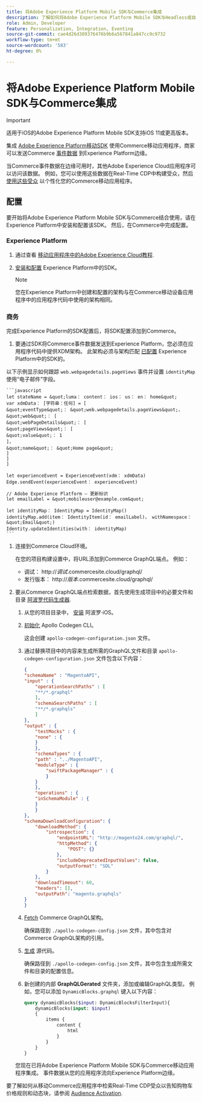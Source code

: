```yaml
---
title: 将Adobe Experience Platform Mobile SDK与Commerce集成
description: 了解如何将Adobe Experience Platform Mobile SDK与Headless或自定义Commerce店面结合使用。
role: Admin, Developer
feature: Personalization, Integration, Eventing
source-git-commit: cae4d26d389376476b9b6a567841a847cc9c9732
workflow-type: tm+mt
source-wordcount: '583'
ht-degree: 0%

---
```


# 将Adobe Experience Platform Mobile SDK与Commerce集成

>[!IMPORTANT]
>
>适用于iOS的Adobe Experience Platform Mobile SDK支持iOS 11或更高版本。

集成 [Adobe Experience Platform移动SDK](https://developer.adobe.com/client-sdks/documentation/) 使用Commerce移动应用程序，商家可以发送Commerce  [事件数据](events.md) 到Experience Platform边缘。

当Commerce事件数据在边缘可用时，其他Adobe Experience Cloud应用程序可以访问该数据。 例如，您可以使用这些数据在Real-Time CDP中构建受众，然后 [使用这些受众](https://experienceleague.adobe.com/docs/commerce-admin/customers/audience-activation.html) 以个性化您的Commerce移动应用程序。

## 配置

要开始将Adobe Experience Platform Mobile SDK与Commerce结合使用，请在Experience Platform中安装和配置该SDK。 然后，在Commerce中完成配置。

### Experience Platform

1. 通过查看 [移动应用程序中的Adobe Experience Cloud教程](https://experienceleague.adobe.com/docs/platform-learn/implement-mobile-sdk/overview.html).

1. [安装和配置](https://developer.adobe.com/client-sdks/documentation/getting-started/) Experience Platform中的SDK。

   >[!NOTE]
   >
   >您在Experience Platform中创建和配置的架构与在Commerce移动设备应用程序中的应用程序代码中使用的架构相同。

### 商务

完成Experience Platform的SDK配置后，将SDK配置添加到Commerce。

1. 要通过SDK将Commerce事件数据发送到Experience Platform，您必须在应用程序代码中提供XDM架构。 此架构必须与架构匹配 [已配置](https://developer.adobe.com/client-sdks/documentation/getting-started/set-up-schemas-and-datasets/) Experience Platform中的SDK的。

以下示例显示如何跟踪 `web.webpagedetails.pageViews` 事件并设置 `identityMap` 使用“电子邮件”字段。

    ```javascript
    let stateName = &quot;luma： content： ios： us： en： home&quot;
    var xdmData： [字符串：任何] = [
    &quot;eventType&quot;： &quot;web.webpagedetails.pageViews&quot;，
    &quot;web&quot;： [
    &quot;webPageDetails&quot;： [
    &quot;pageViews&quot;： [
    &quot;value&quot;： 1
    ]，
    &quot;name&quot;： &quot;Home page&quot;
    ]
    ]
    ]
    
    let experienceEvent = ExperienceEvent(xdm： xdmData)
    Edge.sendEvent(experienceEvent： experienceEvent)
    
    // Adobe Experience Platform — 更新标识
    let emailLabel = &quot;mobileuser@example.com&quot;
    
    let identityMap： IdentityMap = IdentityMap()
    identityMap.add(item： IdentityItem(id： emailLabel)， withNamespace： &quot;Email&quot;)
    Identity.updateIdentities(with： identityMap)
    ```

1. 连接到Commerce Cloud环境。

   在您的项目构建设置中，将URL添加到Commerce GraphQL端点。 例如：

   - 调试： http://_调试_.commercesite.cloud/graphql/
   - 发行版本： http://_版本_.commercesite.cloud/graphql/

1. 要从Commerce GraphQL端点检索数据，首先使用生成项目中的必要文件和目录 [阿波罗代码生成器](https://www.apollographql.com/docs/ios/).

   1. 从您的项目目录中， [安装](https://www.apollographql.com/docs/ios/get-started#1-install-the-apollo-frameworks) 阿波罗·iOS。

   1. [初始化](https://www.apollographql.com/docs/ios/code-generation/codegen-cli/#initialize) Apollo Codegen CLI。

      这会创建 `apollo-codegen-configuration.json` 文件。

   1. 通过替换项目中的内容来生成所需的GraphQL文件和目录 `apollo-codegen-configuration.json` 文件包含以下内容：

      ```json
      {
      "schemaName" : "MagentoAPI",
      "input" : {
          "operationSearchPaths" : [
          "**/*.graphql"
          ],
          "schemaSearchPaths" : [
          "**/*.graphqls"
          ]
      },
      "output" : {
          "testMocks" : {
          "none" : {
          }
          },
          "schemaTypes" : {
          "path" : "../MagentoAPI",
          "moduleType" : {
              "swiftPackageManager" : {
              }
          }
          },
          "operations" : {
          "inSchemaModule" : {
          }
          }
      },
      "schemaDownloadConfiguration": {
          "downloadMethod": {
              "introspection": {
                  "endpointURL": "http://magento24.com/graphql/",
                  "httpMethod": {
                      "POST": {}
                  },
                  "includeDeprecatedInputValues": false,
                  "outputFormat": "SDL"
              }
          },
          "downloadTimeout": 60,
          "headers": [],
          "outputPath": "magento.graphqls"
      }
      }
      ```

   1. [Fetch](https://www.apollographql.com/docs/ios/code-generation/codegen-cli/#fetch-schema) Commerce GraphQL架构。

      确保路径到 `./apollo-codegen-config.json` 文件，其中包含对Commerce GraphQL架构的引用。

   1. [生成](https://www.apollographql.com/docs/ios/code-generation/codegen-cli/#generate) 源代码。

      确保路径到 `./apollo-codegen-config.json` 文件，其中包含生成所需文件和目录的配置信息。

   1. 新创建的内部 **GraphQLGerated** 文件夹，添加或编辑GraphQL类型。 例如，您可以添加 `DynamicBlocks.graphql` 键入以下内容：

      ```graphql
      query dynamicBlocks($input: DynamicBlocksFilterInput){
          dynamicBlocks(input: $input)
          {
              items {
                  content {
                      html
                  }
              }
          }
      }
      ```

   您现在已将Adobe Experience Platform Mobile SDK与Commerce移动应用程序集成。 事件数据从您的应用程序流向Experience Platform边缘。

要了解如何从移动Commerce应用程序中检索Real-Time CDP受众以告知购物车价格规则和动态块，请参阅 [Audience Activation](https://experienceleague.adobe.com/docs/commerce-admin/customers/audience-activation.html).
